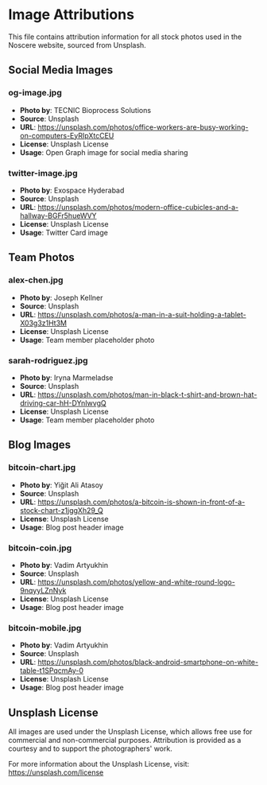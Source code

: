 # Image Attributions

This file contains attribution information for all stock photos used in the Noscere website, sourced from Unsplash.

## Social Media Images

### og-image.jpg
- **Photo by**: TECNIC Bioprocess Solutions
- **Source**: Unsplash
- **URL**: https://unsplash.com/photos/office-workers-are-busy-working-on-computers-EyRIpXtcCEU
- **License**: Unsplash License
- **Usage**: Open Graph image for social media sharing

### twitter-image.jpg
- **Photo by**: Exospace Hyderabad  
- **Source**: Unsplash
- **URL**: https://unsplash.com/photos/modern-office-cubicles-and-a-hallway-BGFr5hueWVY
- **License**: Unsplash License
- **Usage**: Twitter Card image

## Team Photos

### alex-chen.jpg
- **Photo by**: Joseph Kellner
- **Source**: Unsplash
- **URL**: https://unsplash.com/photos/a-man-in-a-suit-holding-a-tablet-X03g3z1Ht3M
- **License**: Unsplash License
- **Usage**: Team member placeholder photo

### sarah-rodriguez.jpg
- **Photo by**: Iryna Marmeladse
- **Source**: Unsplash
- **URL**: https://unsplash.com/photos/man-in-black-t-shirt-and-brown-hat-driving-car-hH-DYnIwvgQ
- **License**: Unsplash License
- **Usage**: Team member placeholder photo

## Blog Images

### bitcoin-chart.jpg
- **Photo by**: Yiğit Ali Atasoy
- **Source**: Unsplash
- **URL**: https://unsplash.com/photos/a-bitcoin-is-shown-in-front-of-a-stock-chart-z1jggXh29_Q
- **License**: Unsplash License
- **Usage**: Blog post header image

### bitcoin-coin.jpg
- **Photo by**: Vadim Artyukhin
- **Source**: Unsplash
- **URL**: https://unsplash.com/photos/yellow-and-white-round-logo-9nqyyLZnNyk
- **License**: Unsplash License
- **Usage**: Blog post header image

### bitcoin-mobile.jpg
- **Photo by**: Vadim Artyukhin
- **Source**: Unsplash
- **URL**: https://unsplash.com/photos/black-android-smartphone-on-white-table-t1SPqcmAy-0
- **License**: Unsplash License
- **Usage**: Blog post header image

## Unsplash License

All images are used under the Unsplash License, which allows free use for commercial and non-commercial purposes. Attribution is provided as a courtesy and to support the photographers' work.

For more information about the Unsplash License, visit: https://unsplash.com/license